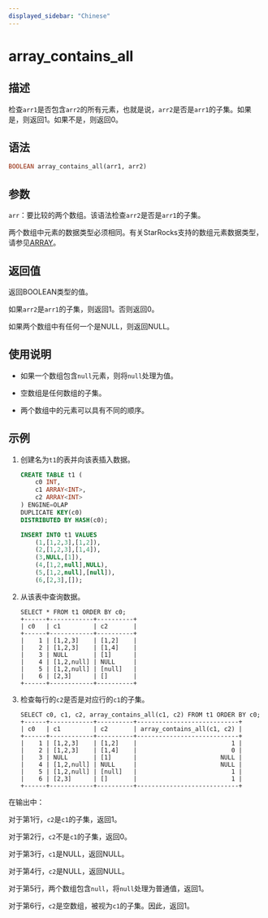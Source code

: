 ```yaml
---
displayed_sidebar: "Chinese"
---
```


# array_contains_all

## 描述

检查`arr1`是否包含`arr2`的所有元素，也就是说，`arr2`是否是`arr1`的子集。如果是，则返回1。如果不是，则返回0。

## 语法

~~~Haskell
BOOLEAN array_contains_all(arr1, arr2)
~~~

## 参数

`arr`：要比较的两个数组。该语法检查`arr2`是否是`arr1`的子集。

两个数组中元素的数据类型必须相同。有关StarRocks支持的数组元素数据类型，请参见[ARRAY](../../../sql-reference/sql-statements/data-types/Array.md)。

## 返回值

返回BOOLEAN类型的值。

如果`arr2`是`arr1`的子集，则返回1。否则返回0。

如果两个数组中有任何一个是NULL，则返回NULL。

## 使用说明

- 如果一个数组包含`null`元素，则将`null`处理为值。

- 空数组是任何数组的子集。

- 两个数组中的元素可以具有不同的顺序。

## 示例

1. 创建名为`t1`的表并向该表插入数据。

    ~~~SQL
    CREATE TABLE t1 (
        c0 INT,
        c1 ARRAY<INT>,
        c2 ARRAY<INT>
    ) ENGINE=OLAP
    DUPLICATE KEY(c0)
    DISTRIBUTED BY HASH(c0);

    INSERT INTO t1 VALUES
        (1,[1,2,3],[1,2]),
        (2,[1,2,3],[1,4]),
        (3,NULL,[1]),
        (4,[1,2,null],NULL),
        (5,[1,2,null],[null]),
        (6,[2,3],[]);
    ~~~

2. 从该表中查询数据。

    ~~~Plain
    SELECT * FROM t1 ORDER BY c0;
    +------+------------+----------+
    | c0   | c1         | c2       |
    +------+------------+----------+
    |    1 | [1,2,3]    | [1,2]    |
    |    2 | [1,2,3]    | [1,4]    |
    |    3 | NULL       | [1]      |
    |    4 | [1,2,null] | NULL     |
    |    5 | [1,2,null] | [null]   |
    |    6 | [2,3]      | []       |
    +------+------------+----------+
    ~~~

3. 检查每行的`c2`是否是对应行的`c1`的子集。

    ~~~Plaintext
    SELECT c0, c1, c2, array_contains_all(c1, c2) FROM t1 ORDER BY c0;
    +------+------------+----------+----------------------------+
    | c0   | c1         | c2       | array_contains_all(c1, c2) |
    +------+------------+----------+----------------------------+
    |    1 | [1,2,3]    | [1,2]    |                          1 |
    |    2 | [1,2,3]    | [1,4]    |                          0 |
    |    3 | NULL       | [1]      |                       NULL |
    |    4 | [1,2,null] | NULL     |                       NULL |
    |    5 | [1,2,null] | [null]   |                          1 |
    |    6 | [2,3]      | []       |                          1 |
    +------+------------+----------+----------------------------+
    ~~~

在输出中：

对于第1行，`c2`是`c1`的子集，返回1。

对于第2行，`c2`不是`c1`的子集，返回0。

对于第3行，`c1`是NULL，返回NULL。

对于第4行，`c2`是NULL，返回NULL。

对于第5行，两个数组包含`null`，将`null`处理为普通值，返回1。

对于第6行，`c2`是空数组，被视为`c1`的子集。因此，返回1。
